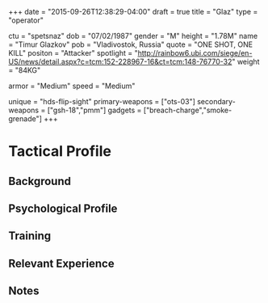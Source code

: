 +++
date = "2015-09-26T12:38:29-04:00"
draft = true
title = "Glaz"
type = "operator"

ctu = "spetsnaz"
dob = "07/02/1987"
gender = "M"
height = "1.78M"
name = "Timur Glazkov"
pob = "Vladivostok, Russia"
quote = "ONE SHOT, ONE KILL"
positon = "Attacker"
spotlight = "http://rainbow6.ubi.com/siege/en-US/news/detail.aspx?c=tcm:152-228967-16&ct=tcm:148-76770-32"
weight = "84KG"

armor = "Medium"
speed = "Medium"

unique = "hds-flip-sight"
primary-weapons = ["ots-03"]
secondary-weapons = ["gsh-18","pmm"]
gadgets = ["breach-charge","smoke-grenade"]
+++

# Tactical Profile

## Background

## Psychological Profile

## Training

## Relevant Experience

## Notes
